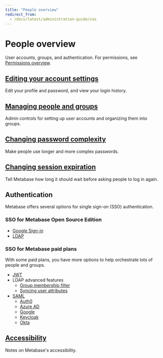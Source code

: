 ```yaml
---
title: "People overview"
redirect_from:
  - /docs/latest/administration-guide/sso
---
```


# People overview

User accounts, groups, and authentication. For permissions, see [Permissions overview](../permissions/start.md).

## [Editing your account settings](./account-settings.md)

Edit your profile and password, and view your login history.

## [Managing people and groups](./managing.md)

Admin controls for setting up user accounts and organizing them into groups.

## [Changing password complexity](./changing-password-complexity.md)

Make people use longer and more complex passwords.

## [Changing session expiration](./changing-session-expiration.md)

Tell Metabase how long it should wait before asking people to log in again.

## Authentication

Metabase offers several options for single sign-on (SSO) authentication.

### SSO for Metabase Open Source Edition

- [Google Sign-in][google-sign-in]
- [LDAP][ldap]

### SSO for Metabase paid plans

With some paid plans, you have more options to help orchestrate lots of people and groups.

- [JWT][jwt]
- LDAP advanced features
  - [Group membership filter][ldap-group-membership-filter]
  - [Syncing user attributes][ldap-user-attributes]
- [SAML][saml]
  - [Auth0][saml-auth0]
  - [Azure AD][azure-ad]
  - [Google][saml-google]
  - [Keycloak][saml-keycloak]
  - [Okta][saml-okta]

[azure-ad]: ./saml-azure.md
[google-sign-in]: ./google-and-ldap.md#enabling-google-sign-in
[jwt]: ./authenticating-with-jwt.md
[ldap]: ./google-and-ldap.md#enabling-ldap-authentication
[ldap-group-membership-filter]: ./google-and-ldap.md#ldap-group-membership-filter
[ldap-user-attributes]: ./google-and-ldap.md#syncing-user-attributes-with-ldap
[saml-okta]: ./saml-okta.md
[saml]: ./authenticating-with-saml.md
[saml-auth0]: ./saml-auth0.md
[saml-google]: ./saml-google.md
[saml-keycloak]: ./saml-keycloak.md
[sso-def]: https://www.metabase.com/glossary/sso

## [Accessibility](./accessibility.md)

Notes on Metabase's accessibility.
